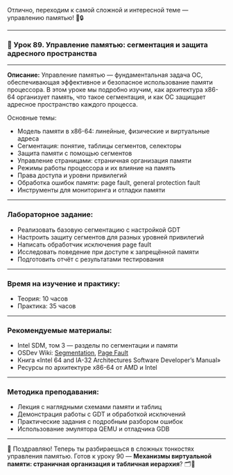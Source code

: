 Отлично, переходим к самой сложной и интересной теме — управлению памятью! 🧠🔒

---

### 🔹 Урок 89. Управление памятью: сегментация и защита адресного пространства

---

**Описание:**
Управление памятью — фундаментальная задача ОС, обеспечивающая эффективное и безопасное использование памяти процессора. В этом уроке мы подробно изучим, как архитектура x86-64 организует память, что такое сегментация, и как ОС защищает адресное пространство каждого процесса.

Основные темы:

* Модель памяти в x86-64: линейные, физические и виртуальные адреса
* Сегментация: понятие, таблицы сегментов, селекторы
* Защита памяти с помощью сегментов
* Управление страницами: страничная организация памяти
* Режимы работы процессора и их влияние на память
* Права доступа и уровни привилегий
* Обработка ошибок памяти: page fault, general protection fault
* Инструменты для мониторинга и отладки памяти

---

### Лабораторное задание:

* Реализовать базовую сегментацию с настройкой GDT
* Настроить защиту сегментов для разных уровней привилегий
* Написать обработчик исключения page fault
* Исследовать поведение при доступе к запрещённой памяти
* Подготовить отчёт с результатами тестирования

---

### Время на изучение и практику:

* Теория: 10 часов
* Практика: 35 часов

---

### Рекомендуемые материалы:

* Intel SDM, том 3 — разделы по сегментации и памяти
* OSDev Wiki: [Segmentation](https://wiki.osdev.org/Segmentation), [Page Fault](https://wiki.osdev.org/Page_Fault)
* Книга «Intel 64 and IA-32 Architectures Software Developer’s Manual»
* Ресурсы по архитектуре x86-64 от AMD и Intel

---

### Методика преподавания:

* Лекция с наглядными схемами памяти и таблиц
* Демонстрация работы с GDT и обработкой исключений
* Практические задания с подробным разбором ошибок
* Использование эмулятора QEMU и отладчика GDB

---

🧠 Поздравляю! Теперь ты разбираешься в сложных тонкостях управления памятью. Готов к уроку 90 — **Механизмы виртуальной памяти: страничная организация и табличная иерархия**? 🗂️💾
